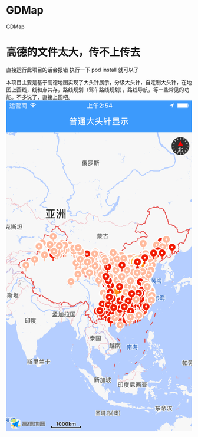 # GDMap
GDMap

# 高德的文件太大，传不上传去
直接运行此项目的话会报错 执行一下 pod install 就可以了

本项目主要是基于高德地图实现了大头针展示，分级大头针，自定制大头针，在地图上画线，线和点共存，路线规划（驾车路线规划），路线导航，等一些常见的功能。不多说了，直接上图吧。
![Image text](https://github.com/litingios/GDMap/blob/master/tupian/Simulator%20Screen%20Shot%20-%20iPhone%207%20-%202019-11-21%20at%2010.54.01.png)

